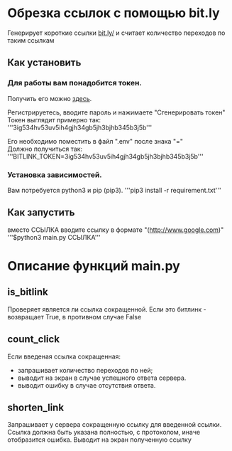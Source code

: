 # Обрезка ссылок с помощью bit.ly
Генерирует короткие ссылки [bit.ly/](https://bitly.com/)  и считает количество переходов по таким ссылкам

## Как установить
### Для работы вам понадобится токен.  
Получить его можно [здесь](https://app.bitly.com/settings/api/).  

Регистрируетесь, вводите пароль и нажимаете "Сгенерировать токен"  
Токен выглядит примерно так: 
'''3ig534hv53uv5ih4gjh34gb5jh3bjhb345b3j5b'''  

Его необходимо поместить в файл ".env" после знака "="  
Должно получиться так:  
'''BITLINK_TOKEN=3ig534hv53uv5ih4gjh34gb5jh3bjhb345b3j5b'''  

### Установка зависимостей.
Вам потребуется python3 и pip (pip3).
'''pip3 install -r requirement.txt'''

## Как запустить
вместо ССЫЛКА вводите ссылку в формате "(http://www.google.com)"
'''$python3 main.py ССЫЛКА'''


# Описание функций main.py
## is_bitlink
Проверяет является ли ссылка сокращенной.
Если это битлинк - возвращает True, в противном случае False

## count_click
Если введеная ссылка сокращенная:
 - запрашивает количество переходов по ней;
 - выводит на экран в случае успешного ответа сервера.
 - выводит ошибку в случае отсутствия ответа.

## shorten_link
Запрашивает у сервера сокращенную ссылку для введенной ссылки.  
Ссылка должна быть указана полностью, с протоколом, иначе отобразится ошибка.
Выводит на экран полученную ссылку
